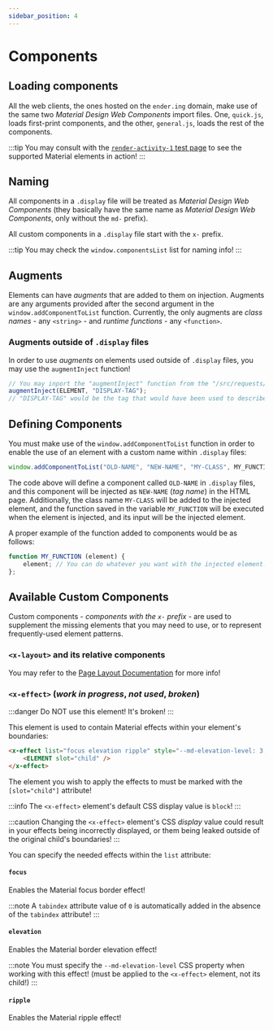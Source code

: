 ```yaml
---
sidebar_position: 4
---
```


# Components

## Loading components

All the web clients, the ones hosted on the `ender.ing` domain, make use of the same two
*Material Design Web Components* import files. One, `quick.js`, loads first-print components, and the other,
`general.js`, loads the rest of the components.

:::tip
You may consult with the [`render-activity-1` test page](https://test.ender.ing/render-activity-1/) to see the
supported Material elements in action!
:::

## Naming

All components in a `.display` file will be treated as *Material Design Web Components* (they basically have the same
name as *Material Design Web Components*, only without the `md-` prefix).

All custom components in a `.display` file start with the `x-` prefix.

:::tip
You may check the `window.componentsList` list for naming info!
:::

## Augments

Elements can have *augments* that are added to them on injection. Augments are any arguments provided after the second
argument in the `window.addComponentToList` function. Currently, the only augments are *class names* - any `<string>` -
and *runtime functions* - any `<function>`.

### Augments outside of `.display` files

In order to use *augments* on elements used outside of `.display` files, you may use the `augmentInject` function!

```javascript
// You may inport the "augmentInject" function from the "/src/requests/process.jsx" file
augmentInject(ELEMENT, "DISPLAY-TAG");
// "DISPLAY-TAG" would be the tag that would have been used to describe the element inside .display files
```

## Defining Components

You must make use of the `window.addComponentToList` function in order to enable the use of an element with a
custom name within `.display` files:

```javascript
window.addComponentToList("OLD-NAME", "NEW-NAME", "MY-CLASS", MY_FUNCTION);
```

The code above will define a component called `OLD-NAME` in `.display` files, and this component will be injected
as `NEW-NAME` (*tag name*) in the HTML page.
Additionally, the class name `MY-CLASS` will be added to the injected element, and the function saved in the
variable `MY_FUNCTION` will be executed when the element is injected, and its input will be the injected element.

A proper example of the function added to components would be as follows:

```javascript
function MY_FUNCTION (element) {
    element; // You can do whatever you want with the injected element!
};
```

## Available Custom Components

Custom components - *components with the `x-` prefix* - are used to supplement the missing elements that you may
need to use, or to represent frequently-used element patterns.

### `<x-layout>` and its relative components

You may refer to the [Page Layout Documentation](./page-layout.md) for more info!

### `<x-effect>` (***work in progress***, ***not used***, ***broken***)

:::danger
Do NOT use this element! It's broken!
:::

This element is used to contain Material effects within your element's boundaries:

```md
<x-effect list="focus elevation ripple" style="--md-elevation-level: 3;">
    <ELEMENT slot="child" />
</x-effect>
```

The element you wish to apply the effects to must be marked with the `[slot="child"]` attribute!

:::info
The `<x-effect>` element's default CSS display value is `block`!
:::

:::caution
Changing the `<x-effect>` element's CSS *display* value could result in your effects being incorrectly
displayed, or them being leaked outside of the original child's boundaries!
:::

You can specify the needed effects within the `list` attribute:

#### `focus`

Enables the Material focus border effect!

:::note
A `tabindex` attribute value of `0` is automatically added in the absence of the `tabindex` attribute!
:::

#### `elevation`

Enables the Material border elevation effect!

:::note
You must specify the `--md-elevation-level` CSS property when working with this effect!
(must be applied to the `<x-effect>` element, not its child!)
:::

#### `ripple`

Enables the Material ripple effect!
